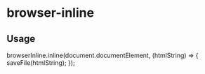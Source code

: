 # browser-inline

## Usage 

browserInline.inline(document.documentElement, (htmlString) => {
    saveFile(htmlString);
});
